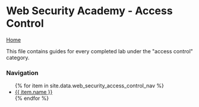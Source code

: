 # Web Security Academy - Access Control
<a href="{{ site.url }}{{ site.baseurl }}"> Home</a>

This file contains guides for every completed lab under the "access control" category.

### Navigation
<ul>
  {% for item in site.data.web_security_access_control_nav %}
    <li>
      <a href="{{ site.url }}{{ site.baseurl }}{{ item.link }}"> {{ item.name }} </a>
    </li>
  {% endfor %}
</ul>
